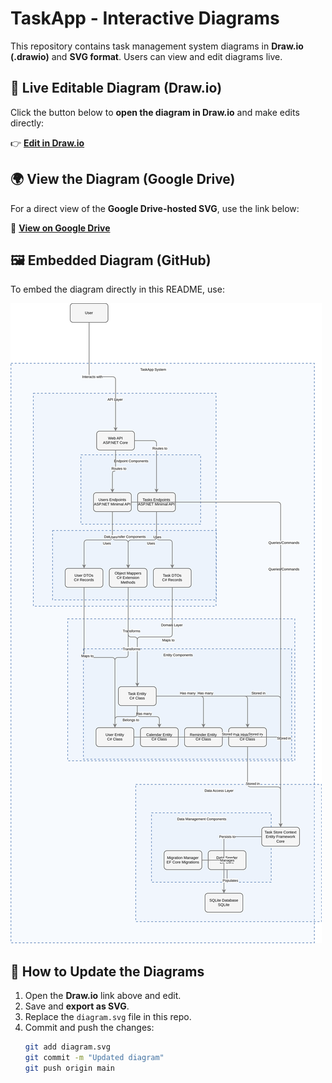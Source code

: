 # TaskApp - Interactive Diagrams

This repository contains task management system diagrams in **Draw.io (.drawio)** and **SVG format**. Users can view and edit diagrams live.

## 📌 Live Editable Diagram (Draw.io)
Click the button below to **open the diagram in Draw.io** and make edits directly:

👉 [**Edit in Draw.io**](https://drive.google.com/file/d/1CMktycDLmvdevPd8ziTX5ktJIbFDPoU6/view?usp=sharing)

## 🌍 View the Diagram (Google Drive)
For a direct view of the **Google Drive-hosted SVG**, use the link below:

🔗 **[View on Google Drive](https://drive.google.com/file/d/1mD-EZfjR9wPiEmLjWbqSqTHGbNvfjXH9/view?usp=sharing)**

## 🖼️ Embedded Diagram (GitHub)
To embed the diagram directly in this README, use:

![Diagram](https://raw.githubusercontent.com/Flow-Pie/TaskApp/master/diagram.svg)

## 🔄 How to Update the Diagrams
1. Open the **Draw.io** link above and edit.
2. Save and **export as SVG**.
3. Replace the `diagram.svg` file in this repo.
4. Commit and push the changes:
   ```sh
   git add diagram.svg
   git commit -m "Updated diagram"
   git push origin main
